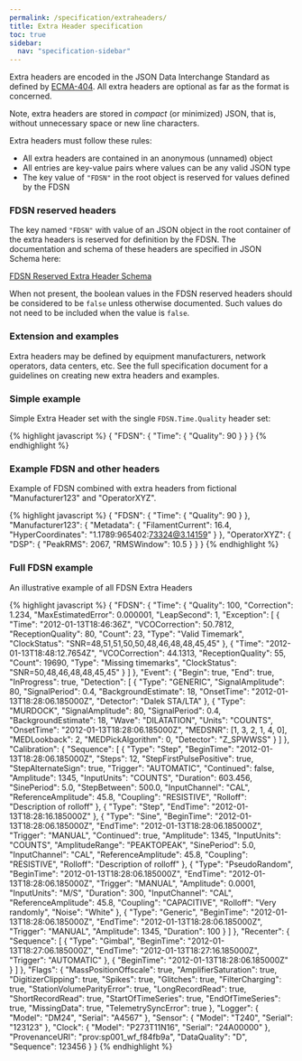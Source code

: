 ```yaml
---
permalink: /specification/extraheaders/
title: Extra Header specification
toc: true
sidebar:
  nav: "specification-sidebar"
---
```


Extra headers are encoded in the JSON Data Interchange Standard as
defined by [ECMA-404](https://www.ecma-international.org/publications/files/ECMA-ST/ECMA-404.pdf).
All extra headers are optional as far as the format is concerned.

Note, extra headers are stored in _compact_ (or minimized) JSON, that
is, without unnecessary space or new line characters.

Extra headers must follow these rules:

* All extra headers are contained in an anonymous (unnamed) object
* All entries are key-value pairs where values can be any valid JSON type
* The key value of `"FDSN"` in the root object is reserved for values defined by the FDSN

### FDSN reserved headers

The key named `"FDSN"` with value of an JSON object in the root container of the extra headers is
reserved for definition by the FDSN.  The documentation and schema of these headers are specified
in JSON Schema here:

[FDSN Reserved Extra Header Schema](../../extra-headers/ExtraHeaders-FDSN.schema.json)

When not present, the boolean values in the FDSN reserved headers should be considered to be `false`
unless otherwise documented. Such values do not need to be included when the value is `false`.

### Extension and examples

Extra headers may be defined by equipment manufacturers, network
operators, data centers, etc.  See the full specification document for
a guidelines on creating new extra headers and examples.

### Simple example

Simple Extra Header set with the single `FDSN.Time.Quality` header set:

{% highlight javascript %}
{
    "FDSN": {
        "Time": {
            "Quality": 90
        }
    }
}
{% endhighlight %}


### Example FDSN and other headers

Example of FDSN combined with extra headers from fictional
"Manufacturer123" and "OperatorXYZ".

{% highlight javascript %}
{
    "FDSN": {
        "Time": {
            "Quality": 90
        }
    },
    "Manufacturer123": {
        "Metadata": {
            "FilamentCurrent": 16.4,
            "HyperCoordinates": "1.1789:965402:73324@3.14159"
        }
    },
    "OperatorXYZ": {
        "DSP": {
            "PeakRMS": 2067,
            "RMSWindow": 10.5
        }
    }
}
{% endhighlight %}

### Full FDSN example

An illustrative example of all FDSN Extra Headers

{% highlight javascript %}
{
    "FDSN": {
        "Time": {
            "Quality": 100,
            "Correction": 1.234,
            "MaxEstimatedError": 0.000001,
            "LeapSecond": 1,
            "Exception": [
                {
                    "Time": "2012-01-13T18:46:36Z",
                    "VCOCorrection": 50.7812,
                    "ReceptionQuality": 80,
                    "Count": 23,
                    "Type": "Valid Timemark",
                    "ClockStatus": "SNR=48,51,51,50,50,48,46,48,48,45,45"
                },
                {
                    "Time": "2012-01-13T18:48:12.7654Z",
                    "VCOCorrection": 44.1313,
                    "ReceptionQuality": 55,
                    "Count": 19690,
                    "Type": "Missing timemarks",
                    "ClockStatus": "SNR=50,48,46,48,48,45,45"
                }
            ]
        },
        "Event": {
            "Begin": true,
            "End": true,
            "InProgress": true,
            "Detection": [
                {
                    "Type": "GENERIC",
                    "SignalAmplitude": 80,
                    "SignalPeriod": 0.4,
                    "BackgroundEstimate": 18,
                    "OnsetTime": "2012-01-13T18:28:06.185000Z",
                    "Detector": "Dalek STA/LTA"
                },
                {
                    "Type": "MURDOCK",
                    "SignalAmplitude": 80,
                    "SignalPeriod": 0.4,
                    "BackgroundEstimate": 18,
                    "Wave": "DILATATION",
                    "Units": "COUNTS",
                    "OnsetTime": "2012-01-13T18:28:06.185000Z",
                    "MEDSNR": [1, 3, 2, 1, 4, 0],
                    "MEDLookback": 2,
                    "MEDPickAlgorithm": 0,
                    "Detector": "Z_SPWWSS"
                }
            ]
        },
        "Calibration": {
            "Sequence": [
                {
                    "Type": "Step",
                    "BeginTime": "2012-01-13T18:28:06.185000Z",
                    "Steps": 12,
                    "StepFirstPulsePositive": true,
                    "StepAlternateSign": true,
                    "Trigger": "AUTOMATIC",
                    "Continued": false,
                    "Amplitude": 1345,
                    "InputUnits": "COUNTS",
                    "Duration": 603.456,
                    "SinePeriod": 5.0,
                    "StepBetween": 500.0,
                    "InputChannel": "CAL",
                    "ReferenceAmplitude": 45.8,
                    "Coupling": "RESISTIVE",
                    "Rolloff": "Description of rolloff"
                },
                {
                    "Type": "Step",
                    "EndTime": "2012-01-13T18:28:16.185000Z"
                },
                {
                    "Type": "Sine",
                    "BeginTime": "2012-01-13T18:28:06.185000Z",
                    "EndTime": "2012-01-13T18:28:06.185000Z",
                    "Trigger": "MANUAL",
                    "Continued": true,
                    "Amplitude": 1345,
                    "InputUnits": "COUNTS",
                    "AmplitudeRange": "PEAKTOPEAK",
                    "SinePeriod": 5.0,
                    "InputChannel": "CAL",
                    "ReferenceAmplitude": 45.8,
                    "Coupling": "RESISTIVE",
                    "Rolloff": "Description of rolloff"
                },
                {
                    "Type": "PseudoRandom",
                    "BeginTime": "2012-01-13T18:28:06.185000Z",
                    "EndTime": "2012-01-13T18:28:06.185000Z",
                    "Trigger": "MANUAL",
                    "Amplitude": 0.0001,
                    "InputUnits": "M/S",
                    "Duration": 300,
                    "InputChannel": "CAL",
                    "ReferenceAmplitude": 45.8,
                    "Coupling": "CAPACITIVE",
                    "Rolloff": "Very randomly",
                    "Noise": "White"
                },
                {
                    "Type": "Generic",
                    "BeginTime": "2012-01-13T18:28:06.185000Z",
                    "EndTime": "2012-01-13T18:28:06.185000Z",
                    "Trigger": "MANUAL",
                    "Amplitude": 1345,
                    "Duration": 100
                }
            ]
        },
        "Recenter": {
            "Sequence": [
                {
                    "Type": "Gimbal",
                    "BeginTime": "2012-01-13T18:27:06.185000Z",
                    "EndTime": "2012-01-13T18:27:16.185000Z",
                    "Trigger": "AUTOMATIC"
                },
                {
                    "BeginTime": "2012-01-13T18:28:06.185000Z"
                }
            ]
        },
        "Flags": {
            "MassPositionOffscale": true,
            "AmplifierSaturation": true,
            "DigitizerClipping": true,
            "Spikes": true,
            "Glitches": true,
            "FilterCharging": true,
            "StationVolumeParityError": true,
            "LongRecordRead": true,
            "ShortRecordRead": true,
            "StartOfTimeSeries": true,
            "EndOfTimeSeries": true,
            "MissingData": true,
            "TelemetrySyncError": true
        },
        "Logger": {
            "Model": "DM24",
            "Serial": "A4567"
        },
        "Sensor": {
            "Model": "T240",
            "Serial": "123123"
        },
        "Clock": {
            "Model": "P273T11N16",
            "Serial": "24A00000"
        },
        "ProvenanceURI": "prov:sp001_wf_f84fb9a",
        "DataQuality": "D",
        "Sequence": 123456
    }
}
{% endhighlight %}
